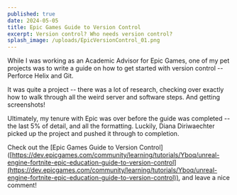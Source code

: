 ```yaml
---
published: true
date: 2024-05-05
title: Epic Games Guide to Version Control
excerpt: Version control? Who needs version control?
splash_image: /uploads/EpicVersionControl_01.png
---
```

While I was working as an Academic Advisor for Epic Games, one of my pet projects was to write a guide on how to get started with version control -- Perforce Helix and Git.

It was quite a project -- there was a lot of research, checking over exactly how to walk through all the weird server and software steps. And getting screenshots!

Ultimately, my tenure with Epic was over before the guide was completed -- the last 5% of detail, and all the formatting. Luckily, Diana Diriwaechter picked up the project and pushed it through to completion.

Check out the \[Epic Games Guide to Version Control\]([https://dev.epicgames.com/community/learning/tutorials/Yboq/unreal-engine-fortnite-epic-education-guide-to-version-control](https://dev.epicgames.com/community/learning/tutorials/Yboq/unreal-engine-fortnite-epic-education-guide-to-version-control)), and leave a nice comment!
